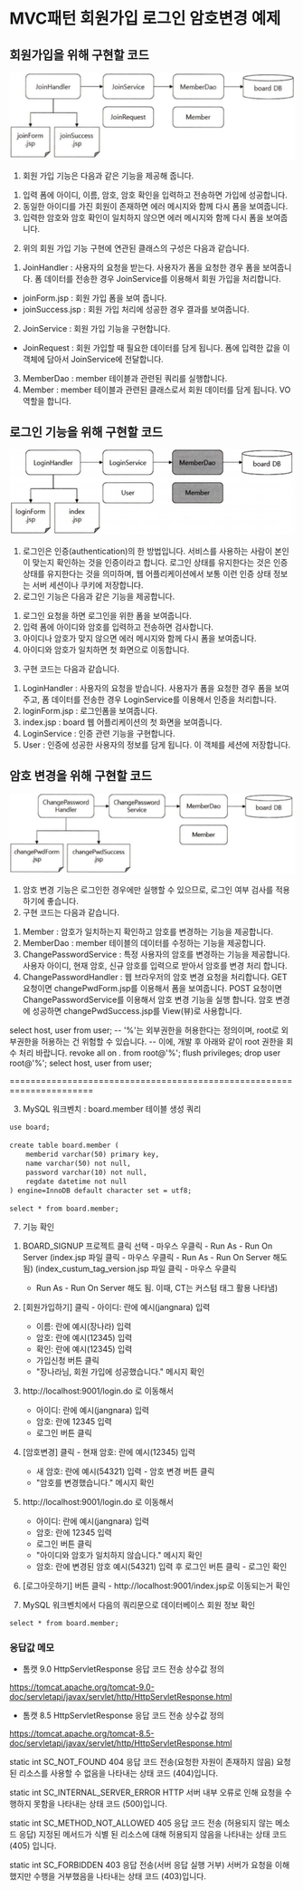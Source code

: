 # MVC패턴 회원가입 로그인 암호변경 예제

## 회원가입을 위해 구현할 코드

![Alt text](/assets/image.png)
1. 회원 가입 기능은 다음과 같은 기능을 제공해 줍니다.
1) 입력 폼에 아이디, 이름, 암호, 암호 확인을 입력하고 전송하면 가입에 성공합니다.
2) 동일한 아이디를 가진 회원이 존재하면 에러 메시지와 함께 다시 폼을 보여줍니다.
3) 입력한 암호와 암호 확인이 일치하지 않으면 에러 메시지와 함께 다시 폼을 보여줍니다.
2. 위의 회원 가입 기능 구현에 연관된 클래스의 구성은 다음과 같습니다.
1) JoinHandler : 사용자의 요청을 받는다. 사용자가 폼을 요청한 경우 폼을 보여줍니다.
폼 데이터를 전송한 경우 JoinService를 이용해서 회원 가입을 처리합니다.
- joinForm.jsp : 회원 가입 폼을 보여 줍니다.
- joinSuccess.jsp : 회원 가입 처리에 성공한 경우 결과를 보여줍니다.
2) JoinService : 회원 가입 기능을 구현합니다.
- JoinRequest : 회원 가입할 때 필요한 데이터를 담게 됩니다.
폼에 입력한 값을 이 객체에 담아서 JoinService에 전달합니다.
3) MemberDao : member 테이블과 관련된 쿼리를 실행합니다.
4) Member : member 테이블과 관련된 클래스로서 회원 데이터를 담게 됩니다. VO 역할을 합니다.

## 로그인 기능을 위해 구현할 코드

![Alt text](/assets/image-1.png)
1. 로그인은 인증(authentication)의 한 방법입니다. 서비스를 사용하는 사람이 본인이 맞는지 확인하는
것을 인증이라고 합니다. 로그인 상태를 유지한다는 것은 인증 상태를 유지한다는 것을 의미하며, 
웹 어플리케이션에서 보통 이런 인증 상태 정보는 서버 세션이나 쿠키에 저장합니다.
2. 로그인 기능은 다음과 같은 기능을 제공합니다.
1) 로그인 요청을 하면 로그인을 위한 폼을 보여줍니다.
2) 입력 폼에 아이디와 암호를 입력하고 전송하면 검사합니다.
3) 아이디나 암호가 맞지 않으면 에러 메시지와 함께 다시 폼을 보여줍니다.
4) 아이디와 암호가 일치하면 첫 화면으로 이동합니다.
3. 구현 코드는 다음과 같습니다.
1) LoginHandler : 사용자의 요청을 받습니다. 사용자가 폼을 요청한 경우 폼을 보여주고,
폼 데이터를 전송한 경우 LoginService를 이용해서 인증을 처리합니다.
2) loginForm.jsp : 로그인폼을 보여줍니다.
3) index.jsp : board 웹 어플리케이션의 첫 화면을 보여줍니다.
4) LoginService : 인증 관련 기능을 구현합니다.
5) User : 인증에 성공한 사용자의 정보를 담게 됩니다. 이 객체를 세션에 저장합니다.

## 암호 변경을 위해 구현할 코드

![Alt text](/assets/image-2.png)
1. 암호 변경 기능은 로그인한 경우에만 실행할 수 있으므로, 로그인 여부 검사를 적용하기에 좋습니다.
2. 구현 코드는 다음과 같습니다.
1) Member : 암호가 일치하는지 확인하고 암호를 변경하는 기능을 제공합니다.
2) MemberDao : member 테이블의 데이터를 수정하는 기능을 제공합니다.
3) ChangePasswordService : 특정 사용자의 암호를 변경하는 기능을 제공합니다.
사용자 아이디, 현재 암호, 신규 암호를 입력으로 받아서 암호를 변경 처리 합니다.
4) ChangePasswordHandler : 웹 브라우저의 암호 변경 요청을 처리합니다.
GET요청이면 changePwdForm.jsp를 이용해서 폼을 보여줍니다.
POST 요청이면 ChangePasswordService를 이용해서 암호 변경 기능을
실행 합니다. 암호 변경에 성공하면 changePwdSuccess.jsp를 View(뷰)로 사용합니다.

select host, user from user;
    -- '%'는 외부권한을 허용한다는 정의이며, root로 외부권한을 허용하는 건 위험할 수 있습니다.
    -- 이에, 개발 후 아래와 같이 root 권한을 회수 처리 바랍니다.
    revoke all on *.* from root@'%';
    flush privileges;
    drop user root@'%';
    select host, user from user;

======================================================================

  3) MySQL 워크벤치 : board.member 테이블 생성 쿼리

	use board;

	create table board.member (
	    memberid varchar(50) primary key,
	    name varchar(50) not null,
	    password varchar(10) not null,
	    regdate datetime not null
	) engine=InnoDB default character set = utf8;

	select * from board.member;


7. 기능 확인

  1) BOARD_SIGNUP 프로젝트 클릭 선택 - 마우스 우클릭 - Run As - Run On Server
     (index.jsp 파일 클릭 - 마우스 우클릭 - Run As - Run On Server 해도 됨)
     (index_custum_tag_version.jsp 파일 클릭 - 마우스 우클릭
      - Run As - Run On Server 해도 됨. 이때, CT는 커스텀 태그 활용 나타냄)

  2) [회원가입하기] 클릭 - 아이디: 란에 예시(jangnara) 입력
      - 이름: 란에 예시(장나라) 입력
      - 암호: 란에 예시(12345) 입력
      - 확인: 란에 예시(12345) 입력
      - 가입신청 버튼 클릭
      - "장나라님, 회원 가입에 성공했습니다." 메시지 확인

  3) http://localhost:9001/login.do 로 이동해서
     - 아이디: 란에 예시(jangnara) 입력
     - 암호: 란에 12345 입력
     - 로그인 버튼 클릭

  4) [암호변경] 클릭 - 현재 암호: 란에 예시(12345) 입력
      - 새 암호: 란에 예시(54321) 입력 - 암호 변경 버튼 클릭
      - "암호를 변경했습니다." 메시지 확인

  5) http://localhost:9001/login.do 로 이동해서
     - 아이디: 란에 예시(jangnara) 입력
     - 암호: 란에 12345 입력
     - 로그인 버튼 클릭
     - "아이디와 암호가 일치하지 않습니다." 메시지 확인
     - 암호: 란에 변경된 암호 예시(54321) 입력 후 로그인 버튼 클릭 - 로그인 확인

  6) [로그아웃하기] 버튼 클릭 - http://localhost:9001/index.jsp로 이동되는거 확인
      
  7) MySQL 워크벤치에서 다음의 쿼리문으로 데이터베이스 회원 정보 확인
 
    select * from board.member;

### 응답값 메모

* 톰캣 9.0 HttpServletResponse 응답 코드 전송 상수값 정의

https://tomcat.apache.org/tomcat-9.0-doc/servletapi/javax/servlet/http/HttpServletResponse.html

* 톰캣 8.5 HttpServletResponse 응답 코드 전송 상수값 정의

https://tomcat.apache.org/tomcat-8.5-doc/servletapi/javax/servlet/http/HttpServletResponse.html

static int	SC_NOT_FOUND
          404 응답 코드 전송(요청한 자원이 존재하지 않음)
          요청 된 리소스를 사용할 수 없음을 나타내는 상태 코드 (404)입니다.

static int	SC_INTERNAL_SERVER_ERROR
          HTTP 서버 내부 오류로 인해 요청을 수행하지 못함을 나타내는 상태 코드 (500)입니다.

static int	SC_METHOD_NOT_ALLOWED
          405 응답 코드 전송 (허용되지 않는 메소드 응답)
          지정된 메서드가 식별 된 리소스에 대해 허용되지 않음을 나타내는 상태 코드 (405) 입니다.

static int	SC_FORBIDDEN
          403 응답 전송(서버 응답 실행 거부)
          서버가 요청을 이해했지만 수행을 거부했음을 나타내는 상태 코드 (403)입니다.
